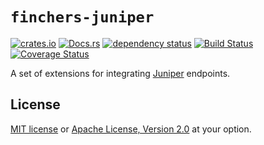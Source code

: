 # `finchers-juniper`

[![crates.io](https://img.shields.io/crates/v/finchers-juniper.svg)](https://crates.io/crates/finchers-juniper)
[![Docs.rs](https://docs.rs/finchers-juniper/badge.svg)](https://docs.rs/finchers-juniper)
[![dependency status](https://deps.rs/crate/finchers-juniper/0.2.1/status.svg)](https://deps.rs/crate/finchers-juniper/0.2.1)
[![Build Status](https://travis-ci.org/finchers-rs/finchers-juniper.svg?branch=master)](https://travis-ci.org/finchers-rs/finchers-juniper)
[![Coverage Status](https://coveralls.io/repos/github/finchers-rs/finchers-juniper/badge.svg?branch=master)](https://coveralls.io/github/finchers-rs/finchers-juniper?branch=master)

A set of extensions for integrating [Juniper] endpoints.

[Juniper]: https://github.com/graphql-rust/juniper

## License

[MIT license](LICENSE-MIT) or [Apache License, Version 2.0](LICENSE-APACHE) at your option.
